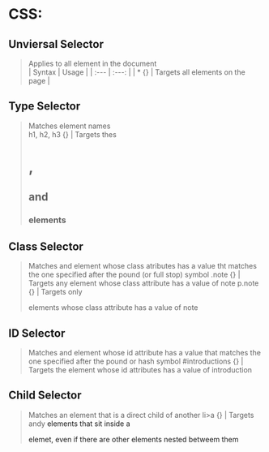 # CSS:

## Unviersal Selector	
> Applies to all element in the document	
 | Syntax | Usage | 
 | :--- | :---: |
 | * {} | Targets all elements on the page |

## Type Selector
> Matches element names											
 h1, h2, h3 {} | Targets thes <h1>, <h2> and <h3> elements

## Class Selector			
> Matches and element whose class atributes has a value tht matches the one specified after the pound (or full stop) symbol 
 .note {} | Targets any element whose class attribute has a value of note
 p.note {} | Targets only <p> elements whose class attribute has a value of note

## ID Selector
> Matches and element whose id attribute has a value that matches the one specified after the pound or hash symbol
#introductions {} | Targets the element whose id attributes has a value of introduction

## Child Selector
> Matches an element that is a direct child of another
li>a {}		| Targets andy <a> elements that sit inside a <p> elemet, even if there are other elements nested betweem them


